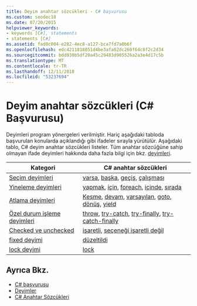 ```yaml
---
title: Deyim anahtar sözcükleri - C# başvurusu
ms.custom: seodec18
ms.date: 07/20/2015
helpviewer_keywords:
- keywords [C#], statements
- statements [C#]
ms.assetid: fad0c004-e282-4ec8-a127-bca7fd7a0b6f
ms.openlocfilehash: edc4211818051d4be3afa02dc260f64c8f2c2d34
ms.sourcegitcommit: bdd930b5df20a45c29483d905526a2a3e4d17c5b
ms.translationtype: MT
ms.contentlocale: tr-TR
ms.lasthandoff: 12/11/2018
ms.locfileid: "53237694"
---
```

# <a name="statement-keywords-c-reference"></a>Deyim anahtar sözcükleri (C# Başvurusu)

Deyimleri program yönergeleri verilmiştir. Hariç aşağıdaki tabloda başvurulan konularda açıklandığı gibi ifadeler sırayla yürütülür. Aşağıdaki tablo, C# deyim anahtar sözcükleri listeler. Tüm anahtar sözcüğüne sahip olmayan ifade deyimleri hakkında daha fazla bilgi için bkz. [deyimleri](../../programming-guide/statements-expressions-operators/statements.md).

|Kategori|C# anahtar sözcükleri|
|--------------|------------------|
|[Seçim deyimleri](selection-statements.md)|[varsa](if-else.md), [başka](if-else.md), [geçiş](switch.md), [çalışması](switch.md)|
|[Yineleme deyimleri](iteration-statements.md)|[yapmak](do.md), [için](for.md), [foreach](foreach-in.md), [içinde](foreach-in.md), [sırada](while.md)|
|[Atlama deyimleri](jump-statements.md)|[Kesme](break.md), [devam](continue.md), [varsayılan](switch.md), [goto](goto.md), [dönüş](return.md), [yield](yield.md)|
|[Özel durum işleme deyimleri](exception-handling-statements.md)|[throw](throw.md), [try-catch](try-catch.md), [try-finally](try-finally.md), [try-catch-finally](try-catch-finally.md)|
|[Checked ve unchecked](checked-and-unchecked.md)|[işaretli](checked.md), [seçeneği işaretli değil](unchecked.md)|
[fixed deyimi](fixed-statement.md)|[düzeltildi](fixed-statement.md)|
|[lock deyimi](lock-statement.md)|[lock](lock-statement.md)|

## <a name="see-also"></a>Ayrıca Bkz.

- [C# başvurusu](../index.md)
- [Deyimler](../../programming-guide/statements-expressions-operators/statements.md)
- [C# Anahtar Sözcükleri](index.md)